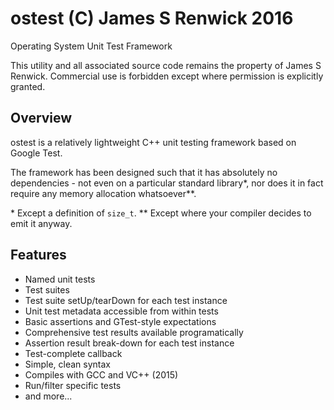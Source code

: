 # ostest (C) James S Renwick 2016
Operating System Unit Test Framework

This utility and all associated source code remains the property of James S Renwick.
Commercial use is forbidden except where permission is explicitly granted.

## Overview ##
ostest is a relatively lightweight C++ unit testing framework based on Google Test.

The framework has been designed such that it has absolutely no dependencies - not even on
a particular standard library\*, nor does it in fact require any memory allocation whatsoever\*\*.



\* Except a definition of `size_t`.
\*\* Except where your compiler decides to emit it anyway.

## Features ##
 * Named unit tests
 * Test suites
 * Test suite setUp/tearDown for each test instance
 * Unit test metadata accessible from within tests
 * Basic assertions and GTest-style expectations
 * Comprehensive test results available programatically
 * Assertion result break-down for each test instance
 * Test-complete callback
 * Simple, clean syntax
 * Compiles with GCC and VC++ (2015)
 * Run/filter specific tests
 * and more...
